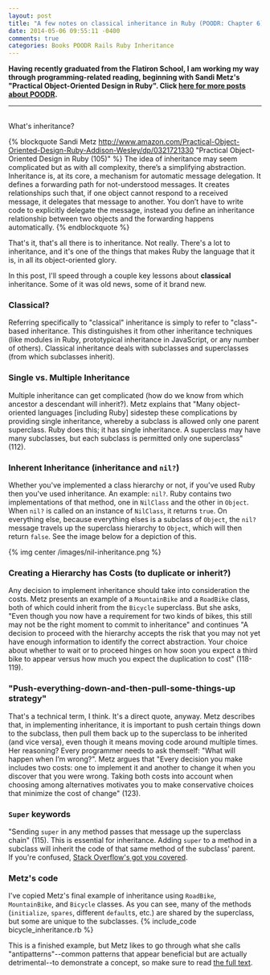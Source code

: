 ```yaml
---
layout: post
title: "A few notes on classical inheritance in Ruby (POODR: Chapter 6)"
date: 2014-05-06 09:55:11 -0400
comments: true
categories: Books POODR Rails Ruby Inheritance
---
```

<strong>Having recently graduated from the Flatiron School, I am working my way through programming-related reading, beginning with Sandi Metz's "Practical Object-Oriented Design in Ruby". Click <a href="/blog/categories/poodr/">here for more posts about POODR</a>.</strong>

------

<br>
What's inheritance?

{% blockquote Sandi Metz http://www.amazon.com/Practical-Object-Oriented-Design-Ruby-Addison-Wesley/dp/0321721330  "Practical Object-Oriented Design in Ruby (105)"  %}
The idea of inheritance may seem complicated but as with all complexity, there’s a simplifying abstraction. Inheritance is, at its core, a mechanism for automatic message delegation. It defines a forwarding path for not-understood messages. It creates relationships such that, if one object cannot respond to a received message, it delegates that message to another. You don’t have to write code to explicitly delegate the message, instead you define an inheritance relationship between two objects and the forwarding happens automatically.
{% endblockquote %}

<!--more-->

That's it, that's all there is to inheritance. Not really. There's a lot to inheritance, and it's one of the things that makes Ruby the language that it is, in all its object-oriented glory.

In this post, I'll speed through a couple key lessons about <strong>classical</strong> inheritance. Some of it was old news, some of it brand new.

<h3>Classical?</h3>
Referring specifically to "classical" inheritance is simply to refer to "class"-based inheritance. This distinguishes it from other inheritance techniques (like modules in Ruby, prototypical inheritance in JavaScript, or any number of others). Classical inheritance deals with subclasses and superclasses (from which subclasses inherit).

<h3>Single vs. Multiple Inheritance</h3>
Multiple inheritance can get complicated (how do we know from which ancestor a descendant will inherit?). Metz explains that "Many object-oriented languages [including Ruby] sidestep these complications by providing single inheritance, whereby a subclass is allowed only one parent superclass. Ruby does this; it has single inheritance. A superclass may have many subclasses, but each subclass is permitted only one superclass" (112).

<h3>Inherent Inheritance (inheritance and <code>nil?</code>)</h3>
Whether you've implemented a class hierarchy or not, if you've used Ruby then you've used inheritance. An example: <code>nil?</code>. Ruby contains two implementations of that method, one in <code>NilClass</code> and the other in <code>Object</code>. When <code>nil?</code> is called on an instance of <code>NilClass</code>, it returns <code>true</code>. On everything else, because everything elses is a subclass of <code>Object</code>, the <code>nil?</code> message travels up the superclass hierarchy to <code>Object</code>, which will then return <code>false</code>. See the image below for a depiction of this.

{% img center /images/nil-inheritance.png %}

<h3>Creating a Hierarchy has Costs (to duplicate or inherit?)</h3>
Any decision to implement inheritance should take into consideration the costs. Metz presents an example of a <code>MountainBike</code> and a <code>RoadBike</code> class, both of which could inherit from the <code>Bicycle</code> superclass. But she asks, "Even though you now have a requirement for two kinds of bikes, this still may not be the right moment to commit to inheritance" and continues "A decision to proceed with the hierarchy accepts the risk that you may not yet have enough information to identify the correct abstraction. Your choice about whether to wait or to proceed hinges on how soon you expect a third bike to appear versus how much you expect the duplication to cost" (118-119).

<h3>"Push-everything-down-and-then-pull-some-things-up strategy"</h3>
That's a technical term, I think. It's a direct quote, anyway. Metz describes that, in implementing inheritance, it is important to push certain things down to the subclass, then pull them back up to the superclass to be inherited (and vice versa), even though it means moving code around multiple times. Her reasoning? Every programmer needs to ask themself: "What will happen when I’m wrong?". Metz argues that "Every decision you make includes two costs: one to implement it and another to change it when you discover that you were wrong. Taking both costs into account when choosing among alternatives motivates you to make conservative choices that minimize the cost of change" (123).

<h3><code>Super</code> keywords</h3>
"Sending <code>super</code> in any method passes that message up the superclass chain" (115). This is essential for inheritance. Adding <code>super</code> to a method in a subclass will inherit the code of that same method of the subclass' parent. If you're confused, <a href="http://stackoverflow.com/questions/4632224/super-keyword-in-ruby">Stack Overflow's got you covered</a>.

<!--more-->

<h3>Metz's code</h3>
I've copied Metz's final example of inheritance using <code>RoadBike</code>, <code>MountainBike</code>, and <code>Bicycle</code> classes. As you can see, many of the methods (<code>initialize</code>, <code>spares</code>, different <code>default</code>s, etc.) are shared by the superclass, but some are unique to the subclasses.
{% include_code bicycle_inheritance.rb %}

This is a finished example, but Metz likes to go through what she calls "antipatterns"--common patterns that appear beneficial but are actually detrimental--to demonstrate a concept, so make sure to read <a href="http://www.amazon.com/Practical-Object-Oriented-Design-Ruby-Addison-Wesley/dp/0321721330">the full text</a>.